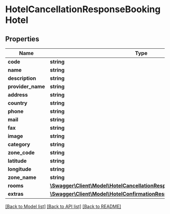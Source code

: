 # HotelCancellationResponseBookingHotel

## Properties
Name | Type | Description | Notes
------------ | ------------- | ------------- | -------------
**code** | **string** |  | [optional] 
**name** | **string** |  | [optional] 
**description** | **string** |  | [optional] 
**provider_name** | **string** |  | [optional] 
**address** | **string** |  | [optional] 
**country** | **string** |  | [optional] 
**phone** | **string** |  | [optional] 
**mail** | **string** |  | [optional] 
**fax** | **string** |  | [optional] 
**image** | **string** |  | [optional] 
**category** | **string** |  | [optional] 
**zone_code** | **string** |  | [optional] 
**latitude** | **string** |  | [optional] 
**longitude** | **string** |  | [optional] 
**zone_name** | **string** |  | [optional] 
**rooms** | [**\Swagger\Client\Model\HotelCancellationResponseBookingHotelRooms[]**](HotelCancellationResponseBookingHotelRooms.md) |  | [optional] 
**extras** | [**\Swagger\Client\Model\HotelConfirmationResponseBookingHotelExtras[]**](HotelConfirmationResponseBookingHotelExtras.md) |  | [optional] 

[[Back to Model list]](../../README.md#documentation-for-models) [[Back to API list]](../../README.md#documentation-for-api-endpoints) [[Back to README]](../../README.md)

